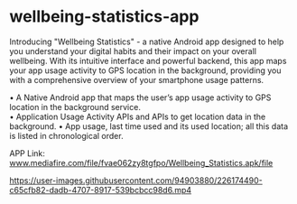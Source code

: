 # wellbeing-statistics-app
 
 Introducing "Wellbeing Statistics" - a native Android app designed to help you understand your digital habits and their impact on your overall wellbeing. With its intuitive interface and powerful backend, this app maps your app usage activity to GPS location in the background, providing you with a comprehensive overview of your smartphone usage patterns.

 • A Native Android app that maps the user’s app usage activity to GPS location in the background service.  
 • Application Usage Activity APIs and APIs to get location data in the background. 
 • App usage, last time used and its used location; all this data is listed in chronological order. 

APP Link: www.mediafire.com/file/fvae062zy8tgfpo/Wellbeing_Statistics.apk/file


https://user-images.githubusercontent.com/94903880/226174490-c65cfb82-dadb-4707-8917-539bcbcc98d6.mp4



